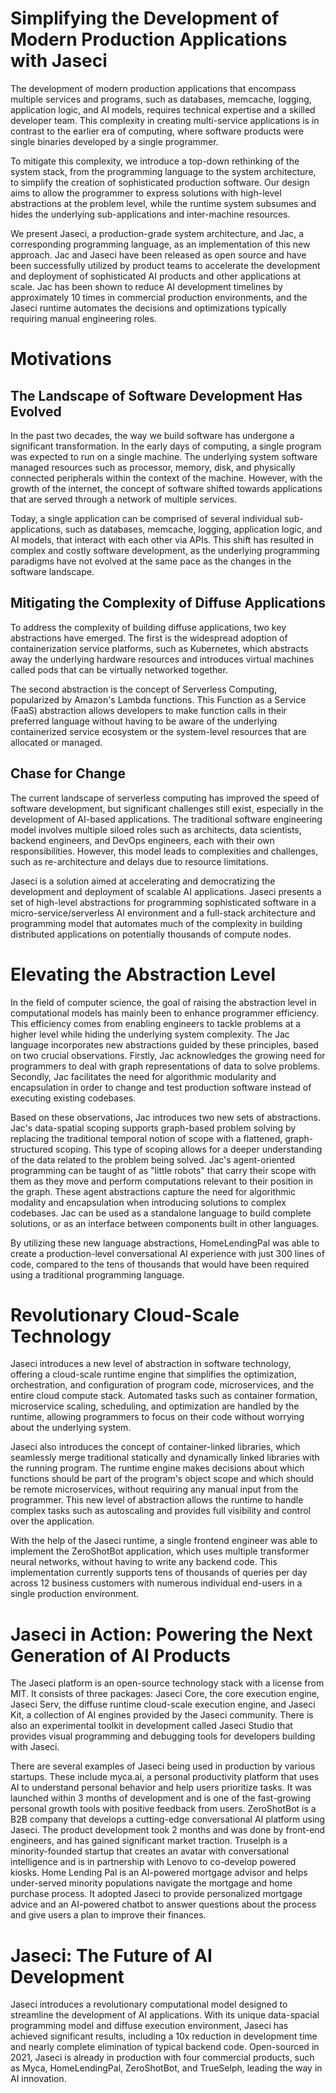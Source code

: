 # Simplifying the Development of Modern Production Applications with Jaseci

The development of modern production applications that encompass multiple services and programs, such as databases, memcache, logging, application logic, and AI models, requires technical expertise and a skilled developer team. This complexity in creating multi-service applications is in contrast to the earlier era of computing, where software products were single binaries developed by a single programmer.

To mitigate this complexity, we introduce a top-down rethinking of the system stack, from the programming language to the system architecture, to simplify the creation of sophisticated production software. Our design aims to allow the programmer to express solutions with high-level abstractions at the problem level, while the runtime system subsumes and hides the underlying sub-applications and inter-machine resources.

We present Jaseci, a production-grade system architecture, and Jac, a corresponding programming language, as an implementation of this new approach. Jac and Jaseci have been released as open source and have been successfully utilized by product teams to accelerate the development and deployment of sophisticated AI products and other applications at scale. Jac has been shown to reduce AI development timelines by approximately 10 times in commercial production environments, and the Jaseci runtime automates the decisions and optimizations typically requiring manual engineering roles.

# Motivations
## The Landscape of Software Development Has Evolved

In the past two decades, the way we build software has undergone a significant transformation. In the early days of computing, a single program was expected to run on a single machine. The underlying system software managed resources such as processor, memory, disk, and physically connected peripherals within the context of the machine. However, with the growth of the internet, the concept of software shifted towards applications that are served through a network of multiple services.

Today, a single application can be comprised of several individual sub-applications, such as databases, memcache, logging, application logic, and AI models, that interact with each other via APIs. This shift has resulted in complex and costly software development, as the underlying programming paradigms have not evolved at the same pace as the changes in the software landscape.

## Mitigating the Complexity of Diffuse Applications

To address the complexity of building diffuse applications, two key abstractions have emerged. The first is the widespread adoption of containerization service platforms, such as Kubernetes, which abstracts away the underlying hardware resources and introduces virtual machines called pods that can be virtually networked together.

The second abstraction is the concept of Serverless Computing, popularized by Amazon's Lambda functions. This Function as a Service (FaaS) abstraction allows developers to make function calls in their preferred language without having to be aware of the underlying containerized service ecosystem or the system-level resources that are allocated or managed.

## Chase for Change

The current landscape of serverless computing has improved the speed of software development, but significant challenges still exist, especially in the development of AI-based applications. The traditional software engineering model involves multiple siloed roles such as architects, data scientists, backend engineers, and DevOps engineers, each with their own responsibilities. However, this model leads to complexities and challenges, such as re-architecture and delays due to resource limitations.

Jaseci is a solution aimed at accelerating and democratizing the development and deployment of scalable AI applications. Jaseci presents a set of high-level abstractions for programming sophisticated software in a micro-service/serverless AI environment and a full-stack architecture and programming model that automates much of the complexity in building distributed applications on potentially thousands of compute nodes.

# Elevating the Abstraction Level

In the field of computer science, the goal of raising the abstraction level in computational models has mainly been to enhance programmer efficiency. This efficiency comes from enabling engineers to tackle problems at a higher level while hiding the underlying system complexity. The Jac language incorporates new abstractions guided by these principles, based on two crucial observations. Firstly, Jac acknowledges the growing need for programmers to deal with graph representations of data to solve problems. Secondly, Jac facilitates the need for algorithmic modularity and encapsulation in order to change and test production software instead of executing existing codebases.

Based on these observations, Jac introduces two new sets of abstractions. Jac's data-spatial scoping supports graph-based problem solving by replacing the traditional temporal notion of scope with a flattened, graph-structured scoping. This type of scoping allows for a deeper understanding of the data related to the problem being solved. Jac's agent-oriented programming can be taught of as "little robots" that carry their scope with them as they move and perform computations relevant to their position in the graph. These agent abstractions capture the need for algorithmic modality and encapsulation when introducing solutions to complex codebases. Jac can be used as a standalone language to build complete solutions, or as an interface between components built in other languages.

By utilizing these new language abstractions, HomeLendingPal was able to create a production-level conversational AI experience with just 300 lines of code, compared to the tens of thousands that would have been required using a traditional programming language.

# Revolutionary Cloud-Scale Technology

Jaseci introduces a new level of abstraction in software technology, offering a cloud-scale runtime engine that simplifies the optimization, orchestration, and configuration of program code, microservices, and the entire cloud compute stack. Automated tasks such as container formation, microservice scaling, scheduling, and optimization are handled by the runtime, allowing programmers to focus on their code without worrying about the underlying system.

Jaseci also introduces the concept of container-linked libraries, which seamlessly merge traditional statically and dynamically linked libraries with the running program. The runtime engine makes decisions about which functions should be part of the program's object scope and which should be remote microservices, without requiring any manual input from the programmer. This new level of abstraction allows the runtime to handle complex tasks such as autoscaling and provides full visibility and control over the application.

With the help of the Jaseci runtime, a single frontend engineer was able to implement the ZeroShotBot application, which uses multiple transformer neural networks, without having to write any backend code. This implementation currently supports tens of thousands of queries per day across 12 business customers with numerous individual end-users in a single production environment.

# Jaseci in Action: Powering the Next Generation of AI Products

The Jaseci platform is an open-source technology stack with a license from MIT. It consists of three packages: Jaseci Core, the core execution engine, Jaseci Serv, the diffuse runtime cloud-scale execution engine, and Jaseci Kit, a collection of AI engines provided by the Jaseci community. There is also an experimental toolkit in development called Jaseci Studio that provides visual programming and debugging tools for developers building with Jaseci.

There are several examples of Jaseci being used in production by various startups. These include myca.ai, a personal productivity platform that uses AI to understand personal behavior and help users prioritize tasks. It was launched within 3 months of development and is one of the fast-growing personal growth tools with positive feedback from users. ZeroShotBot is a B2B company that develops a cutting-edge conversational AI platform using Jaseci. The product development took 2 months and was done by front-end engineers, and has gained significant market traction. Truselph is a minority-founded startup that creates an avatar with conversational intelligence and is in partnership with Lenovo to co-develop powered kiosks. Home Lending Pal is an AI-powered mortgage advisor and helps under-served minority populations navigate the mortgage and home purchase process. It adopted Jaseci to provide personalized mortgage advice and an AI-powered chatbot to answer questions about the process and give users a plan to improve their finances.

# Jaseci: The Future of AI Development

Jaseci introduces a revolutionary computational model designed to streamline the development of AI applications. With its unique data-spacial programming model and diffuse execution environment, Jaseci has achieved significant results, including a 10x reduction in development time and nearly complete elimination of typical backend code. Open-sourced in 2021, Jaseci is already in production with four commercial products, such as Myca, HomeLendingPal, ZeroShotBot, and TrueSelph, leading the way in AI innovation.

